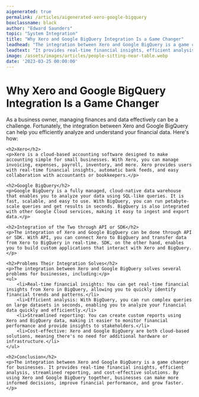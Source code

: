 ```yaml
---
aigenerated: true
permalink: /articles/aigenerated-xero-google-bigquery
boxclassname: black
author: "Edward Saunders"
topic: "System Integration"
title: "Why Xero and Google BigQuery Integration Is a Game Changer"
leadhead: "The integration between Xero and Google BigQuery is a game changer for businesses"
leadtext: "It provides real-time financial insights, efficient analysis, streamlined reporting, and cost-effective solutions. By using Xero and Google BigQuery together, businesses can make more informed decisions, improve financial performance, and grow faster."
image: /assets/images/articles/people-sitting-near-table.webp
date: '2023-03-25 00:00:00'
---
```

<div class="arttext">	<h1>Why Xero and Google BigQuery Integration Is a Game Changer</h1>
	<p>As a business owner, managing finances and data effectively can be a challenge. Fortunately, the integration between Xero and Google BigQuery can help you efficiently analyze and understand your financial data. Here's how:</p>

	<h2>Xero</h2>
	<p>Xero is a cloud-based accounting software designed to make accounting simple for small businesses. With Xero, you can manage invoicing, expenses, payroll, inventory, and more. Xero provides users with real-time financial insights, automatic bank feeds, and easy collaboration with accountants or bookkeepers.</p>

	<h2>Google BigQuery</h2>
	<p>Google BigQuery is a fully managed, cloud-native data warehouse that enables you to analyze your data using SQL-like queries. It is fast, scalable, and easy to use. With BigQuery, you can run petabyte-scale queries and get results in seconds. BigQuery is also integrated with other Google Cloud services, making it easy to ingest and export data.</p>

	<h2>Integration of the Two through API or SDK</h2>
	<p>The integration of Xero and Google BigQuery can be done through API or SDK. With API, you can connect Xero to BigQuery and transfer data from Xero to BigQuery in real-time. SDK, on the other hand, enables you to build custom applications that interact with Xero and BigQuery.</p>

	<h2>Problems Their Integration Solves</h2>
	<p>The integration between Xero and Google BigQuery solves several problems for businesses, including:</p>
	<ul>
		<li>Real-time financial insights: You can get real-time financial insights from Xero in BigQuery, allowing you to quickly identify financial trends and patterns.</li>
		<li>Efficient analysis: With BigQuery, you can run complex queries on large datasets in seconds, enabling you to analyze your financial data quickly and efficiently.</li>
		<li>Streamlined reporting: You can create custom reports using Xero and BigQuery data, making it easier to monitor financial performance and provide insights to stakeholders.</li>
		<li>Cost-effective: Xero and Google BigQuery are both cloud-based solutions, meaning there's no need for additional hardware or infrastructure.</li>
	</ul>

	<h2>Conclusion</h2>
	<p>The integration between Xero and Google BigQuery is a game changer for businesses. It provides real-time financial insights, efficient analysis, streamlined reporting, and cost-effective solutions. By using Xero and Google BigQuery together, businesses can make more informed decisions, improve financial performance, and grow faster.</p>
</div>